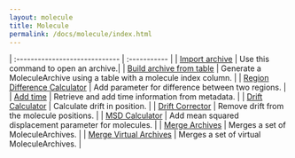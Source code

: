 ```yaml
---
layout: molecule
title: Molecule
permalink: /docs/molecule/index.html
---
```


| :----------------------------- | :----------- |
| [Import archive](ImportArchive) | Use this command to open an archive.|
| [Build archive from table](BuildArchiveFromTable) | Generate a MoleculeArchive using a table with a molecule index column. |
| [Region Difference Calculator](RegionDifferenceCalculator) | Add parameter for difference between two regions. |
| [Add time](AddTime) | Retrieve and add time information from metadata. |
| [Drift Calculator](DriftCalculator) | Calculate drift in position. |
| [Drift Corrector](DriftCorrector) | Remove drift from the molecule positions. |
| [MSD Calculator](MSDCalculator) | Add mean squared displacement parameter for molecules. |
| [Merge Archives](MergeArchives) | Merges a set of MoleculeArchives. |
| [Merge Virtual Archives](MergeVirtualArchives) | Merges a set of virtual MoleculeArchives. |
